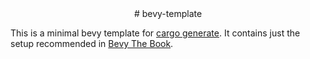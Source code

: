<div align="center">
    # bevy-template
</div>

This is a minimal bevy template for [cargo generate](https://github.com/cargo-generate/cargo-generate).
It contains just the setup recommended in [Bevy The Book](https://bevyengine.org/learn/book/getting-started/setup/).